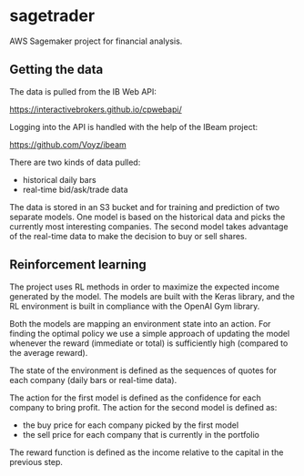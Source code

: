 # sagetrader

AWS Sagemaker project for financial analysis.

## Getting the data

The data is pulled from the IB Web API:

https://interactivebrokers.github.io/cpwebapi/

Logging into the API is handled with the help of the IBeam project:

https://github.com/Voyz/ibeam

There are two kinds of data pulled: 
* historical daily bars
* real-time bid/ask/trade data

The data is stored in an S3 bucket and for training and prediction of two separate models.
One model is based on the historical data and picks the currently most interesting companies.
The second model takes advantage of the real-time data to make the decision to buy or sell shares.

## Reinforcement learning

The project uses RL methods in order to maximize the expected income generated by the model.
The models are built with the Keras library, and the RL environment is built in compliance
with the OpenAI Gym library.

Both the models are mapping an environment state into an action.
For finding the optimal policy we use a simple approach of updating the model 
whenever the reward (immediate or total) is sufficiently high (compared to the average reward).

The state of the environment is defined as the sequences of quotes for each company (daily bars or real-time data).

The action for the first model is defined as the confidence for each company to bring profit.
The action for the second model is defined as:
* the buy price for each company picked by the first model
* the sell price for each company that is currently in the portfolio

The reward function is defined as the income relative to the capital in the previous step.
